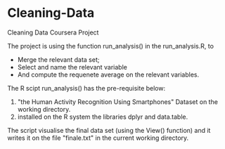 # Cleaning-Data
Cleaning Data Coursera Project  

The project is using the function run_analysis() in the run_analysis.R, to 
* Merge the relevant data set;
* Select and name the relevant variable
* And compute the requenete average on the relevant variables.

The R scipt run_analysis() has the pre-requisite below:

1. "the Human Activity Recognition Using Smartphones" Dataset on the working directory.
2. installed on the R system the libraries dplyr and data.table.

The script visualise the final data set (using the View() function) 
and it writes it on the file "finale.txt" in the current working directory.
